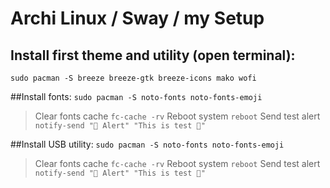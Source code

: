 # Archi Linux / Sway / my Setup
## Install first theme and utility (open terminal):
`sudo pacman -S breeze breeze-gtk breeze-icons mako wofi `

##Install fonts:
`sudo pacman -S noto-fonts noto-fonts-emoji`
> Clear fonts cache `fc-cache -rv`
> Reboot system `reboot`
> Send test alert `notify-send "🔔 Alert" "This is test 🎉"`

##Install USB utility:
`sudo pacman -S noto-fonts noto-fonts-emoji`
> Clear fonts cache `fc-cache -rv`
> Reboot system `reboot`
> Send test alert `notify-send "🔔 Alert" "This is test 🎉"`
